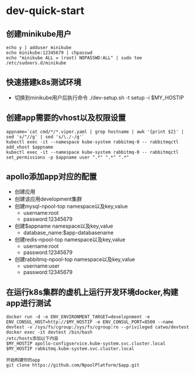 # dev-quick-start

## 创建minikube用户
```
echo y | adduser minikube
echo minikube:12345679 | chpasswd
echo "minikube ALL = (root) NOPASSWD:ALL" | sudo tee /etc/sudoers.d/minikube
```

## 快速搭建k8s测试环境
- 切换到minikube用户后执行命令 ./dev-setup.sh -t setup -i $MY_HOSTIP

## 创建app需要的vhost以及权限设置
```
appname=`cat cmd/*/*.viper.yaml | grep hostname | awk '{print $2}' | sed 's/"//g' | sed 's/\./-/g'`
kubectl exec -it --namespace kube-system rabbitmq-0 -- rabbitmqctl add_vhost $appname
kubectl exec -it --namespace kube-system rabbitmq-0 -- rabbitmqctl set_permissions -p $appname user ".*" ".*" ".*"
```

## apollo添加app对应的配置
- 创建应用
- 创建该应用development集群
- 创建mysql-npool-top namespace以及key,value
  - username:root
  - password:12345679
- 创建$appname namespace以及key,value
  - database_name:$app-databasename
- 创建redis-npool-top namespace以及key,value
  - username:root
  - password:12345679
- 创建rabbitmq-npool-top namespace以及key,value
  - username:user
  - password:12345679

## 在运行k8s集群的虚机上运行开发环境docker,构建app进行测试
```
docker run -d -e ENV_ENVIRONMENT_TARGET=developnment -e ENV_CONSUL_HOST=http://$MY_HOSTIP -e ENV_CONSUL_PORT=8500 --name devtest -v /sys/fs/cgroup:/sys/fs/cgroup:ro --privileged catwo/devtest
docker exec -it devtest /bin/bash
/etc/hosts添加以下内容
$MY_HOSTIP apollo-configservice.kube-system.svc.cluster.local
$MY_HOSTIP rabbitmq.kube-system.svc.cluster.local

开始构建你的app
git clone https://github.com/NpoolPlatform/$app.git
```
